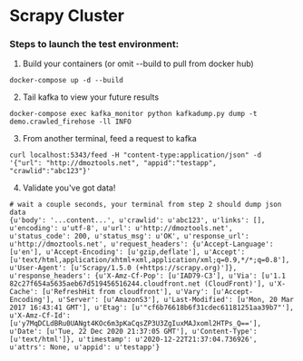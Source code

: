 # Scrapy Cluster


### Steps to launch the test environment:
1. Build your containers (or omit --build to pull from docker hub)
```
docker-compose up -d --build
```
2. Tail kafka to view your future results
```
docker-compose exec kafka_monitor python kafkadump.py dump -t demo.crawled_firehose -ll INFO
```
3. From another terminal, feed a request to kafka
```
curl localhost:5343/feed -H "content-type:application/json" -d '{"url": "http://dmoztools.net", "appid":"testapp", "crawlid":"abc123"}'
```
4. Validate you've got data!
```
# wait a couple seconds, your terminal from step 2 should dump json data
{u'body': '...content...', u'crawlid': u'abc123', u'links': [], u'encoding': u'utf-8', u'url': u'http://dmoztools.net', u'status_code': 200, u'status_msg': u'OK', u'response_url': u'http://dmoztools.net', u'request_headers': {u'Accept-Language': [u'en'], u'Accept-Encoding': [u'gzip,deflate'], u'Accept': [u'text/html,application/xhtml+xml,application/xml;q=0.9,*/*;q=0.8'], u'User-Agent': [u'Scrapy/1.5.0 (+https://scrapy.org)']}, u'response_headers': {u'X-Amz-Cf-Pop': [u'IAD79-C3'], u'Via': [u'1.1 82c27f654a5635aeb67d519456516244.cloudfront.net (CloudFront)'], u'X-Cache': [u'RefreshHit from cloudfront'], u'Vary': [u'Accept-Encoding'], u'Server': [u'AmazonS3'], u'Last-Modified': [u'Mon, 20 Mar 2017 16:43:41 GMT'], u'Etag': [u'"cf6b76618b6f31cdec61181251aa39b7"'], u'X-Amz-Cf-Id': [u'y7MqDCLdBRu0UANgt4KOc6m3pKaCqsZP3U3ZgIuxMAJxoml2HTPs_Q=='], u'Date': [u'Tue, 22 Dec 2020 21:37:05 GMT'], u'Content-Type': [u'text/html']}, u'timestamp': u'2020-12-22T21:37:04.736926', u'attrs': None, u'appid': u'testapp'}
```
